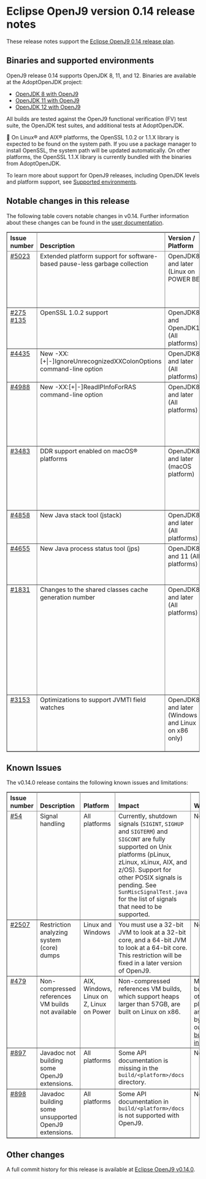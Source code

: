 <!--
* Copyright (c) 2019, 2019 IBM Corp. and others
*
* This program and the accompanying materials are made
* available under the terms of the Eclipse Public License 2.0
* which accompanies this distribution and is available at
* https://www.eclipse.org/legal/epl-2.0/ or the Apache
* License, Version 2.0 which accompanies this distribution and
* is available at https://www.apache.org/licenses/LICENSE-2.0.
*
* This Source Code may also be made available under the
* following Secondary Licenses when the conditions for such
* availability set forth in the Eclipse Public License, v. 2.0
* are satisfied: GNU General Public License, version 2 with
* the GNU Classpath Exception [1] and GNU General Public
* License, version 2 with the OpenJDK Assembly Exception [2].
*
* [1] https://www.gnu.org/software/classpath/license.html
* [2] http://openjdk.java.net/legal/assembly-exception.html
*
* SPDX-License-Identifier: EPL-2.0 OR Apache-2.0 OR GPL-2.0 WITH
* Classpath-exception-2.0 OR LicenseRef-GPL-2.0 WITH Assembly-exception
-->

# Eclipse OpenJ9 version 0.14 release notes

These release notes support the [Eclipse OpenJ9 0.14 release plan](https://projects.eclipse.org/projects/technology.openj9/releases/0.14/plan).


## Binaries and supported environments

OpenJ9 release 0.14 supports OpenJDK 8, 11, and 12. Binaries are available at the AdoptOpenJDK project:

- [OpenJDK 8 with OpenJ9](https://adoptopenjdk.net/archive.html?variant=openjdk8&jvmVariant=openj9)
- [OpenJDK 11 with OpenJ9](https://adoptopenjdk.net/archive.html?variant=openjdk11&jvmVariant=openj9)
- [OpenJDK 12 with OpenJ9](https://adoptopenjdk.net/archive.html?variant=openjdk12&jvmVariant=openj9)

All builds are tested against the OpenJ9 functional verification (FV) test suite, the OpenJDK test suites, and additional tests at AdoptOpenJDK.

:pencil: On Linux&reg; and AIX&reg; platforms, the OpenSSL 1.0.2 or 1.1.X library is expected to be found on the system path. If you use a package manager to install OpenSSL, the system path will be updated automatically. On other platforms, the OpenSSL 1.1.X library is currently bundled with the binaries from AdoptOpenJDK.

To learn more about support for OpenJ9 releases, including OpenJDK levels and platform support, see [Supported environments](https://eclipse.org/openj9/docs/openj9_support/index.html).


## Notable changes in this release

The following table covers notable changes in v0.14. Further information about these changes can be found in the [user documentation](https://www.eclipse.org/openj9/docs/version0.14/).

<table cellpadding="4" cellspacing="0" summary="" width="100%" rules="all" frame="border" border="1"><thead align="left">
<tr valign="bottom">
<th valign="bottom">Issue number</th>
<th valign="bottom">Description</th>
<th valign="bottom">Version / Platform</th>
<th valign="bottom">Impact</th>
</tr>
</thead>
<tbody>

<tr><td valign="top"><a href="https://github.com/eclipse/openj9/issues/5023">#5023</a></td>
<td valign="top">Extended platform support for software-based pause-less garbage collection</td>
<td valign="top">OpenJDK8 and later (Linux on POWER BE)</td>
<td valign="top">Reduced garbage collection pause times when using -Xgc:concurrentScavenge with the gencon GC policy for Linux on POWER BE. </td>
</tr>

<tr><td valign="top"><a href="https://github.com/ibmruntimes/openj9-openjdk-jdk8/pull/275">#275</a> <a href="https://github.com/ibmruntimes/openj9-openjdk-jdk11/pull/135">#135</a></td>
<td valign="top">OpenSSL 1.0.2 support</td>
<td valign="top">OpenJDK8 and OpenJDK11 (All platforms)</td>
<td valign="top">Improved cryptographic performance for the Digest, CBC, GCM, and RSA algorithms. </td>
</tr>

<tr><td valign="top"><a href="https://github.com/eclipse/openj9/issues/4435">#4435</a></td>
<td valign="top">New -XX:[+|-]IgnoreUnrecognizedXXColonOptions command-line option</td>
<td valign="top">OpenJDK8 and later (All platforms)</td>
<td valign="top">Ability to discover -XX: options that the VM does not recognize on the command line. </td>
</tr>

<tr><td valign="top"><a href="https://github.com/eclipse/openj9/issues/4988">#4988</a></td>
<td valign="top">New -XX:[+|-]ReadIPInfoForRAS command-line option</td>
<td valign="top">OpenJDK8 and later (All platforms)</td>
<td valign="top">Ability to skip a nameserver request to avoid the situation where hostname and IP address cannot be resolved and an application pauses for up to 60 seconds until the request times out.</td>
</tr>

<tr><td valign="top"><a href="https://github.com/eclipse/openj9/issues/3483">#3483</a></td>
<td valign="top">DDR support enabled on macOS&reg; platforms</td>
<td valign="top">OpenJDK8 and later (macOS platform)</td>
<td valign="top">In earlier releases, DDR support was not available on the macOS platform, which affected problem diagnosis for the VM, garbage collector, and JIT compiler.</td>
</tr>

<tr><td valign="top"><a href="https://github.com/eclipse/openj9/issues/4858">#4858</a></td>
<td valign="top">New Java stack tool (jstack)</td>
<td valign="top">OpenJDK8 and later (All platforms)</td>
<td valign="top">This tool can be used to obtain Java stack traces and thread information for Java processes.</td>
</tr>

<tr><td valign="top"><a href="https://github.com/eclipse/openj9/issues/4655">#4655</a></td>
<td valign="top">New Java process status tool (jps)</td>
<td valign="top">OpenJDK8 and 11 (All platforms)</td>
<td valign="top">This tool can be used to query running Java processes. This tool is already available with OpenJDK 12. </td>
</tr>

<tr><td valign="top"><a href="https://github.com/eclipse/openj9/issues/1831">#1831</a></td>
<td valign="top">Changes to the shared classes cache generation number</td>
<td valign="top">OpenJDK8 and later (All platforms)</td>
<td valign="top">The shared cache generation number is changed, which causes the JVM to create a new shared classes cache, rather than re-creating or reusing an existing cache. To save space, all existing shared caches can be removed unless they are in use by an earlier release. For more
information, see <a href="https://www.eclipse.org/openj9/docs/xshareclasses/">-Xshareclasses</a>. </td>
</tr>

<tr><td valign="top"><a href="https://github.com/eclipse/openj9/issues/3153">#3153</a></td>
<td valign="top">Optimizations to support JVMTI field watches</td>
<td valign="top">OpenJDK8 and later (Windows and Linux on x86  only)</td>
<td valign="top">A new option is available to turn on experimental performance improvements for JVMTI watched fields. For more
information, see <a href="https://www.eclipse.org/openj9/docs/xxjitinlinewatches/">-XX:[+|-]JITInlineWatches</a>. </td>
</tr>

</table>


## Known Issues

The v0.14.0 release contains the following known issues and limitations:

<table cellpadding="4" cellspacing="0" summary="" width="100%" rules="all" frame="border" border="1">
<thead align="left">
<tr valign="bottom">
<th valign="bottom">Issue number</th>
<th valign="bottom">Description</th>
<th valign="bottom">Platform</th>
<th valign="bottom">Impact</th>
<th valign="bottom">Workaround</th>
</tr>
</thead>
<tbody>

<tr><td valign="top"><a href="https://github.com/ibmruntimes/openj9-openjdk-jdk8/issues/54">#54</a></td>
<td valign="top">Signal handling</td>
<td valign="top">All platforms</td>
<td valign="top">Currently, shutdown signals (<code>SIGINT</code>, <code>SIGHUP</code> and <code>SIGTERM</code>) and <code>SIGCONT</code> are fully supported on Unix platforms (pLinux, zLinux, xLinux, AIX, and z/OS). Support for other POSIX signals is pending. See <code>SunMiscSignalTest.java</code> for the list of signals that need to be supported.</td>
<td valign="top">None</td>
</tr>

<tr><td valign="top"><a href="https://github.com/ibmruntimes/openj9-openjdk-jdk8/issues/2507">#2507</a></td>
<td valign="top">Restriction analyzing system (core) dumps</td>
<td valign="top">Linux and Windows</td>
<td valign="top">You must use a 32-bit JVM to look at a 32-bit core, and a 64-bit JVM to look at a 64-bit core. This restriction will be fixed in a later version of OpenJ9.</td>
<td valign="top">None</td>
</tr>

<tr><td valign="top"><a href="https://github.com/eclipse/openj9/issues/479">#479</a></td>
<td valign="top">Non-compressed references VM builds not available</td>
<td valign="top">AIX, Windows, Linux on Z, Linux on Power</td>
<td valign="top">Non-compressed references VM builds, which support heaps larger than 57GB, are built on Linux on x86. </td>
<td valign="top">Manual builds on other platforms are possible by following our <a href="https://github.com/eclipse/openj9/blob/master/buildenv/Build_Instructions_V8.md">detailed build instructions</a>.</td>
</tr>

<tr><td valign="top"><a href="https://github.com/eclipse/openj9/issues/897">#897</a></td>
<td valign="top">Javadoc not building some OpenJ9 extensions.</td>
<td valign="top">All platforms</td>
<td valign="top">Some API documentation is missing in the <code>build/&lt;platform&gt;/docs</code> directory.</td>
<td valign="top">None</td>
</tr>

<tr><td valign="top"><a href="https://github.com/eclipse/openj9/issues/898">#898</a></td>
<td valign="top">Javadoc building some unsupported OpenJ9 extensions.</td>
<td valign="top">All platforms</td>
<td valign="top">Some API documentation in <code>build/&lt;platform&gt;/docs</code> is not supported with OpenJ9.</td>
<td valign="top">None</td>
</tr>

</tbody>
</table>

## Other changes

A full commit history for this release is available at [Eclipse OpenJ9 v0.14.0](https://github.com/eclipse/openj9/releases/tag/openj9-0.14.0).
